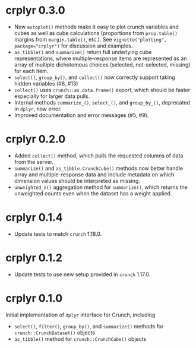 # crplyr 0.3.0

* New `autoplot()` methods make it easy to plot crunch variables and cubes as well as cube calculations (proportions from `prop.table()` margins from `margin.table()`, etc.). See `vignette("plotting", package="crplyr")` for discussion and examples.
* `as_tibble()` and `summarize()` return full underlying cube representations, where multiple-response items are represented as an array of multiple dichotomous choices (selected, not-selected, missing) for each item.
* `select()`, `group_by()`, and `collect()` now correctly support taking hidden variables (#6, #13)
* `collect()` uses `crunch::as.data.frame()` export, which should be faster especially for larger data pulls.
* Internal methods `summarize_()`, `select_()`, and `group_by_()`, deprecated in `dplyr`, now error.
* Improved documentation and error messages (#5, #9).

# crplyr 0.2.0

* Added `collect()` method, which pulls the requested columns of data from the server.
* `summarize()` and `as_tibble.CrunchCube()` methods now better handle array and multiple-response data and include metadata on which dimension values should be interpreted as missing.
* `unweighted_n()` aggregation method for `summarize()`, which returns the unweighted counts even when the dataset has a weight applied.

# crplyr 0.1.4

* Update tests to match `crunch` 1.18.0.

# crplyr 0.1.2

* Update tests to use new setup provided in `crunch` 1.17.0.

# crplyr 0.1.0

Initial implementation of `dplyr` interface for Crunch, including

* `select()`, `filter()`, `group_by()`, and `summarize()` methods for `crunch::CrunchDataset()` objects
* `as_tibble()` method for `crunch::CrunchCube()` objects
